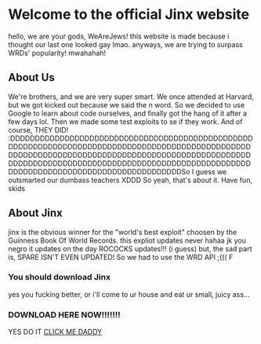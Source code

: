 # Welcome to the official Jinx website
hello, we are your gods, WeAreJews! this website is made because i thought our last one looked gay lmao. anyways, we are trying to surpass WRDs' popularity! mwahahah!

## About Us
We're brothers, and we are very super smart. We once attended at Harvard, but we got kicked out because we said the n word. So we decided to use Google to learn about code ourselves, and finally got the hang of it after a few days lol. Then we made some test exploits to se if they work. And of course, THEY DID! :DDDDDDDDDDDDDDDDDDDDDDDDDDDDDDDDDDDDDDDDDDDDDDDDDDDDDDDDDDDDDDDDDDDDDDDDDDDDDDDDDDDDDDDDDDDDDDDDDDDDDDDDDDDDDDDDDDDDDDDDDDDDDDDDDDDDDDDDDDDDDDDDDDDDDDDDDDDDDDDDDDDDDDDDDDDDDDDDDDDDDDDDDDDDDDDDDDDDDDDDDDDDDDDDDDDDDDDDDDDDDDDDDDDDDDDSo I guess we outsmarted our dumbass teachers XDDD So yeah, that's about it. Have fun, skids

## About Jinx
jinx is the obvious winner for the "world's best exploit" choosen by the Guinness Book Of World Records. this expliot updates never hahaa jk you negro it updates on the day ROCOCKS updates!!! (i guess)
but, the sad part is, SPARE ISN'T EVEN UPDATED! So we had to use the WRD API ;((( F

### You should download Jinx
yes you fucking better, or i'll come to ur house and eat ur small, juicy ass...

### DOWNLOAD HERE NOW!!!!!!!
YES DO IT
[CLICK ME DADDY](https://mega.nz/#!R1tH1KDT!OhN83OkTZr4Dm2N4Kn92acB2wJ5GBMq6Ui0blTvSU08)
